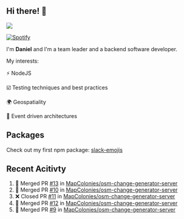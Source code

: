 ## Hi there! 👋

<p>
  <img src="https://github-readme-stats.vercel.app/api?username=syncush&theme=tokyonight">
</p>

[![Spotify](https://novatorem-rust.vercel.app/api/spotify)](https://open.spotify.com/user/syncush)

I'm **Daniel** and I'm a team leader and a backend software developer.

My interests:

⚡ NodeJS

☑️ Testing techniques and best practices

🌍 Geospatiality

🧠 Event driven architectures

## Packages
Check out my first npm package: [slack-emojis](https://www.npmjs.com/package/slack-emojis)

## Recent Acitivty
<!--START_SECTION:activity-->
1. 🎉 Merged PR [#13](https://github.com/MapColonies/osm-change-generator-server/pull/13) in [MapColonies/osm-change-generator-server](https://github.com/MapColonies/osm-change-generator-server)
2. 🎉 Merged PR [#10](https://github.com/MapColonies/osm-change-generator-server/pull/10) in [MapColonies/osm-change-generator-server](https://github.com/MapColonies/osm-change-generator-server)
3. ❌ Closed PR [#11](https://github.com/MapColonies/osm-change-generator-server/pull/11) in [MapColonies/osm-change-generator-server](https://github.com/MapColonies/osm-change-generator-server)
4. 🎉 Merged PR [#12](https://github.com/MapColonies/osm-change-generator-server/pull/12) in [MapColonies/osm-change-generator-server](https://github.com/MapColonies/osm-change-generator-server)
5. 🎉 Merged PR [#9](https://github.com/MapColonies/osm-change-generator-server/pull/9) in [MapColonies/osm-change-generator-server](https://github.com/MapColonies/osm-change-generator-server)
<!--END_SECTION:activity-->
